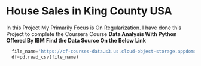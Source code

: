 # House Sales in King County USA
In this Project My Primarily Focus is On Regularization.
I have done this Project to complete the Coursera Course **Data Analysis With Python Offered By IBM**
**Find the Data Source On the Below Link**
```python
  file_name='https://cf-courses-data.s3.us.cloud-object-storage.appdomain.cloud/IBMDeveloperSkillsNetwork-DA0101EN-SkillsNetwork/labs/FinalModule_Coursera/data/kc_house_data_NaN.csv'
  df=pd.read_csv(file_name)
```

